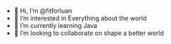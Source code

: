 - 👋 Hi, I’m @fitforluan
- 👀 I’m interested in Everything about the world
- 🌱 I’m currently learning Java
- 💞️ I’m looking to collaborate on shape a better world

<!---
fitforluan/fitforluan is a ✨ special ✨ repository because its `README.md` (this file) appears on your GitHub profile.
You can click the Preview link to take a look at your changes.
--->
